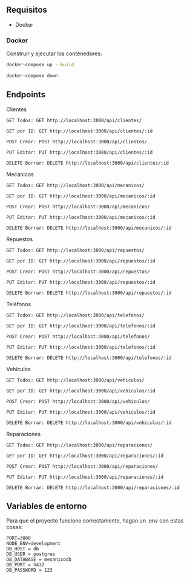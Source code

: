 ## Requisitos 
- Docker

### Docker

Construir y ejecutar los contenedores:

```bash
docker-compose up --build
```

```bash
docker-compose down
```

## Endpoints
Clientes

    GET Todos: GET http://localhost:3000/api/clientes/

    GET por ID: GET http://localhost:3000/api/clientes/:id

    POST Crear: POST http://localhost:3000/api/clientes/

    PUT Editar: PUT http://localhost:3000/api/clientes/:id

    DELETE Borrar: DELETE http://localhost:3000/api/clientes/:id

Mecánicos

    GET Todos: GET http://localhost:3000/api/mecanicos/

    GET por ID: GET http://localhost:3000/api/mecanicos/:id

    POST Crear: POST http://localhost:3000/api/mecanicos/

    PUT Editar: PUT http://localhost:3000/api/mecanicos/:id

    DELETE Borrar: DELETE http://localhost:3000/api/mecanicos/:id

Repuestos

    GET Todos: GET http://localhost:3000/api/repuestos/

    GET por ID: GET http://localhost:3000/api/repuestos/:id

    POST Crear: POST http://localhost:3000/api/repuestos/

    PUT Editar: PUT http://localhost:3000/api/repuestos/:id

    DELETE Borrar: DELETE http://localhost:3000/api/repuestos/:id

Teléfonos

    GET Todos: GET http://localhost:3000/api/telefonos/

    GET por ID: GET http://localhost:3000/api/telefonos/:id

    POST Crear: POST http://localhost:3000/api/telefonos/

    PUT Editar: PUT http://localhost:3000/api/telefonos/:id

    DELETE Borrar: DELETE http://localhost:3000/api/telefonos/:id

Vehículos

    GET Todos: GET http://localhost:3000/api/vehiculos/

    GET por ID: GET http://localhost:3000/api/vehiculos/:id

    POST Crear: POST http://localhost:3000/api/vehiculos/

    PUT Editar: PUT http://localhost:3000/api/vehiculos/:id

    DELETE Borrar: DELETE http://localhost:3000/api/vehiculos/:id

Reparaciones

    GET Todas: GET http://localhost:3000/api/reparaciones/

    GET por ID: GET http://localhost:3000/api/reparaciones/:id

    POST Crear: POST http://localhost:3000/api/reparaciones/

    PUT Editar: PUT http://localhost:3000/api/reparaciones/:id

    DELETE Borrar: DELETE http://localhost:3000/api/reparaciones/:id


## Variables de entorno

Para que el proyecto funcione correctamente, hagan un .env con estas cosas:

```
PORT=3000
NODE_ENV=development
DB_HOST = db
DB_USER = postgres
DB_DATABASE = mecanicodb
DB_PORT = 5432
DB_PASSWORD = 123

```
